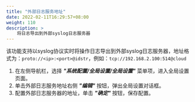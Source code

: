 ```yaml
---
title: "外部日志服务地址"
date: 2022-02-11T16:29:57+08:00
weight: 110
description: >
    将日志导出到外部syslog日志服务器
---
```


该功能支持以syslog协议实时将操作日志导出到外部syslog日志服务器，地址格式为：`proto://<ip>:<port>@idstr`，例如：`tcp://192.168.2.100:514@cloud`

1. 在左侧导航栏，选择 **_"系统配置/全局设置/全局设置"_** 菜单项，进入全局设置页面。
2. 单击外部日志服务地址右侧 **_"编辑"_** 按钮，弹出全局设置对话框。
3. 配置外部日志服务器的地址，单击 **_"确定"_** 按钮，保存配置。